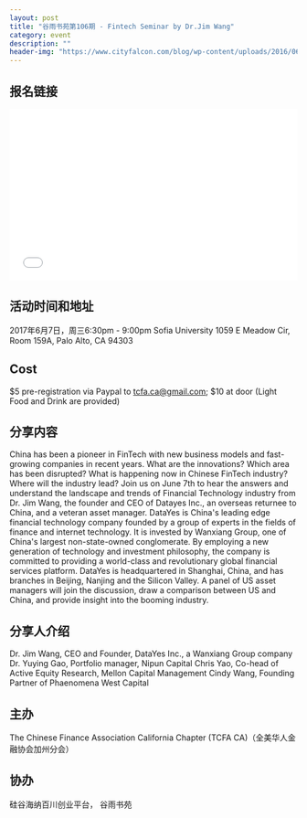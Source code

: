 ```yaml
---
layout: post
title: "谷雨书苑第106期 - Fintech Seminar by Dr.Jim Wang"
category: event
description: ""
header-img: "https://www.cityfalcon.com/blog/wp-content/uploads/2016/06/shutterstock_374291458.jpg"
---
```

## 报名链接
<div style="width:100%; text-align:left;" ><iframe src="//eventbrite.com/tickets-external?eid=34998128344&ref=etckt" frameborder="0" height="300" width="100%" vspace="0" hspace="0" marginheight="5" marginwidth="5" scrolling="auto" allowtransparency="true"></iframe></div>

## 活动时间和地址
2017年6月7日，周三6:30pm - 9:00pm
Sofia University
1059 E Meadow Cir, Room 159A,
Palo Alto, CA 94303

## Cost
$5 pre-registration via Paypal to tcfa.ca@gmail.com; $10 at door (Light Food and Drink are provided)

## 分享内容
China has been a pioneer in FinTech with new business models and fast-growing companies in recent years. What are the innovations? Which area has been disrupted? What is happening now in Chinese FinTech industry? Where will the industry lead? Join us on June 7th to hear the answers and understand the landscape and trends of Financial Technology industry from Dr. Jim Wang, the founder and CEO of Datayes Inc., an overseas returnee to China, and a veteran asset manager.   DataYes is China's leading edge financial technology company founded by a group of experts in the fields of finance and internet technology. It is invested by Wanxiang Group, one of China's largest non-state-owned conglomerate. By employing a new generation of technology and investment philosophy, the company is committed to providing a world-class and revolutionary global financial services platform.   DataYes is headquartered in Shanghai, China, and has branches in Beijing, Nanjing and the Silicon Valley.  A panel of US asset managers will join the discussion, draw a comparison between US and China, and provide insight into the booming industry.

## 分享人介绍
Dr. Jim Wang, CEO and Founder, DataYes Inc., a Wanxiang Group company  Dr. Yuying Gao, Portfolio manager, Nipun Capital  Chris Yao, Co-head of Active Equity Research, Mellon Capital Management  Cindy Wang, Founding Partner of Phaenomena West Capital

## 主办
The Chinese Finance Association California Chapter (TCFA CA)（全美华人金融协会加州分会）

## 协办
硅谷海纳百川创业平台， 谷雨书苑



